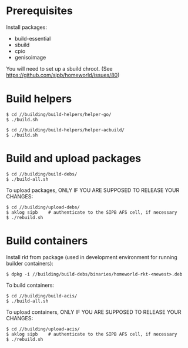 # Prerequisites

Install packages:

 * build-essential
 * sbuild
 * cpio
 * genisoimage

You will need to set up a sbuild chroot. (See https://github.com/sipb/homeworld/issues/80)

# Build helpers

    $ cd //building/build-helpers/helper-go/
    $ ./build.sh

    $ cd //building/build-helpers/helper-acbuild/
    $ ./build.sh

# Build and upload packages

    $ cd //building/build-debs/
    $ ./build-all.sh

To upload packages, ONLY IF YOU ARE SUPPOSED TO RELEASE YOUR CHANGES:

    $ cd //building/upload-debs/
    $ aklog sipb    # authenticate to the SIPB AFS cell, if necessary
    $ ./rebuild.sh

# Build containers

Install rkt from package (used in development environment for running builder containers):

    $ dpkg -i //building/build-debs/binaries/homeworld-rkt-<newest>.deb

To build containers:

    $ cd //building/build-acis/
    $ ./build-all.sh

To upload containers, ONLY IF YOU ARE SUPPOSED TO RELEASE YOUR CHANGES:

    $ cd //building/upload-acis/
    $ aklog sipb    # authenticate to the SIPB AFS cell, if necessary
    $ ./rebuild.sh
